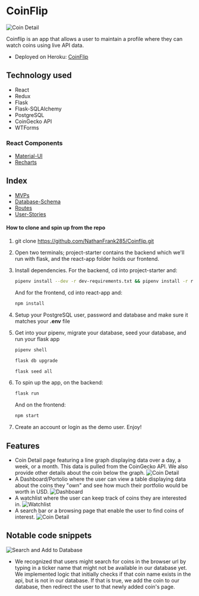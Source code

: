# CoinFlip
![Coin Detail](backend/images/Coinflip-app.png)


Coinflip is an app that allows a user to maintain a profile where they can watch coins using live API data.

- Deployed on Heroku: [CoinFlip](https://cryptocoinflip.herokuapp.com/)

## Technology used
- React
- Redux
- Flask
- Flask-SQLAlchemy
- PostgreSQL
- CoinGecko API
- WTForms
### React Components
- [Material-UI](https://material-ui.com/components/tables/)
- [Recharts](https://recharts.org/en-US)

## Index
- [MVPs](https://github.com/NathanFrank285/Coinflip/wiki/MVPs)
- [Database-Schema](https://github.com/NathanFrank285/Coinflip/wiki/Database-Schema)
- [Routes](https://github.com/NathanFrank285/Coinflip/wiki/Routes)
- [User-Stories](https://github.com/NathanFrank285/Coinflip/wiki/User-Stories)

#### How to clone and spin up from the repo
1. git clone https://github.com/NathanFrank285/Coinflip.git


2. Open two terminals; project-starter contains the backend which we'll run with flask, and the react-app folder holds our frontend.

3. Install dependencies. For the backend, cd into project-starter and:

      ```bash
      pipenv install --dev -r dev-requirements.txt && pipenv install -r requirements.txt
      ```
      And for the frontend, cd into react-app and:
      ```bash
      npm install
      ```

4. Setup your PostgreSQL user, password and database and make sure it matches your **.env** file

5. Get into your pipenv, migrate your database, seed your database, and run your flask app

   ```bash
   pipenv shell
   ```

   ```bash
   flask db upgrade
   ```

   ```bash
   flask seed all
   ```

6. To spin up the app, on the backend:

   ```bash
   flask run
   ```

   And on the frontend:

   ```bash
   npm start
   ```

7. Create an account or login as the demo user. Enjoy!

## Features
- Coin Detail page featuring a line graph displaying data over a day, a week, or a month. This data is pulled from the CoinGecko API. We also provide other details about the coin below the graph.
![Coin Detail](backend/images/Coinflip-coin-detail-pic.png)
- A Dashboard/Portolio where the user can view a table displaying data about the coins they "own" and see how much their portfolio would be worth in USD.
![Dashboard](backend/images/Coinflip-dashboard.png)
- A watchlist where the user can keep track of coins they are interested in.
![Watchlist](backend/images/Coinflip-watchlist.png)
- A search bar or a browsing page that enable the user to find coins of interest.
![Coin Detail](backend/images/Coinflip-search.png)

## Notable code snippets

![Search and Add to Database](backend/images/search_and_add_to_db.png)
- We recognized that users might search for coins in the browser url by typing in a ticker name that might not be available in our database yet. We implemented logic that initially checks if that coin name exists in the api, but is not in our database. If that is true, we add the coin to our database, then redirect the user to that newly added coin's page.
